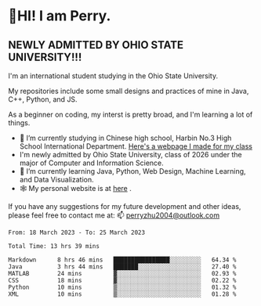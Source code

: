 # 🌄HI! I am Perry. <br> #
## NEWLY ADMITTED BY OHIO STATE UNIVERSITY!!! ##  
I'm an international student studying in the Ohio State University. <br>

My repositories include some small designs and practices of mine in Java, C++, Python, and JS. <br>

As a beginner on coding, my interst is pretty broad, and I'm learning a lot of things. <br>
- 🔭 I’m currently studying in Chinese high school, Harbin No.3 High School International Department. [Here's a webpage I made for my class](https://perry2004.github.io/weirdos/)
- I'm newly admitted by Ohio State University, class of 2026 under the major of Computer and Information Science. 
- 🌱 I’m currently learning Java, Python, Web Design, Machine Learning, and Data Visualization. 
- 🕸️ My personal website is at <a href="https://zhu-yp.cn">here</a> .  

If you have any suggestions for my future development and other ideas, please feel free to contact me at: 📫 [perryzhu2004@outlook.com](mailto:perryzhu2004@outlook.com)

<!--START_SECTION:waka-->

```text
From: 18 March 2023 - To: 25 March 2023

Total Time: 13 hrs 39 mins

Markdown      8 hrs 46 mins   ████████████████░░░░░░░░░   64.34 %
Java          3 hrs 44 mins   ███████░░░░░░░░░░░░░░░░░░   27.40 %
MATLAB        24 mins         ▓░░░░░░░░░░░░░░░░░░░░░░░░   02.93 %
CSS           18 mins         ▓░░░░░░░░░░░░░░░░░░░░░░░░   02.22 %
Python        10 mins         ▒░░░░░░░░░░░░░░░░░░░░░░░░   01.32 %
XML           10 mins         ▒░░░░░░░░░░░░░░░░░░░░░░░░   01.28 %
```

<!--END_SECTION:waka-->